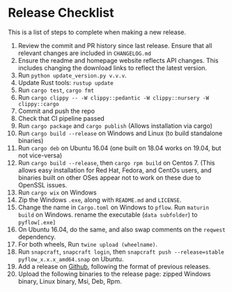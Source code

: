# Release Checklist

This is a list of steps to complete when making a new release.

1. Review the commit and PR history since last release. Ensure that all relevant
changes are included in `CHANGELOG.md`
1. Ensure  the readme and homepage website reflects API changes. This includes changing the download
links to reflect the latest version.
1. Run `python update_version.py v.v.v`.
1. Update Rust tools: `rustup update`
1. Run `cargo test`, `cargo fmt`
1. Run `cargo clippy -- -W clippy::pedantic -W clippy::nursery -W clippy::cargo`
1. Commit and push the repo
1. Check that CI pipeline passed
1. Run `cargo package` and `cargo publish` (Allows installation via cargo)
1. Run `cargo build --release` on Windows and Linux (to build standalone binaries)
1. Run `cargo deb` on Ubuntu 16.04 (one built on 18.04
works on 19.04, but not vice-versa)
1. Run `cargo build --release`, then `cargo rpm build` on Centos 7. (This allows easy installation for Red Hat, Fedora, and CentOs
users, and binaries built on other OSes appear not to work on these due to OpenSSL issues.
1. Run `cargo wix` on Windows
1. Zip the Windows `.exe`, along with `README.md` and `LICENSE`. 
1. Change the name in `Cargo.toml` on Windows to `pflow`. Run `maturin build` on Windows.
rename the executable (`data subfolder`) to `pyflow[.exe]`
1. On Ubuntu 16.04, do the same, and also swap comments on the `reqwest` dependency.
1. For both wheels, Run `twine upload (wheelname)`.
1. Run `snapcraft`, `snapcraft login`, then 
`snapcraft push --release=stable pyflow_x.x.x_amd64.snap` on Ubuntu.
1. Add a release on [Github](https://github.com/David-OConnor/seed/releases), following the format of previous releases.
1. Upload the following binaries to the release page: zipped Windows binary, Linux binary, Msi, Deb, Rpm.
